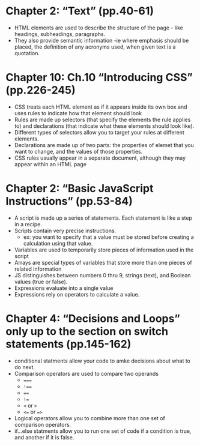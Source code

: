 # Chapter 2: “Text” (pp.40-61)
- HTML elements are used to describe the structure of the page - like headings, subheadings, paragraphs.
- They also provide semantic information -ie where emphasis should be placed, the definition of any acronyms used, when given text is a quotation.


# Chapter 10: Ch.10 “Introducing CSS” (pp.226-245)
- CSS treats each HTML element as if it appears inside its own box and uses rules to indicate how that element should look
- Rules are made up selectors (that specify the elements the rule applies to) and declarations (that indicate what these elements should look like).
- Different types of selectors allow you to target your rules at different elements.
- Declarations are made up of two parts: the properties of elemet that you want to change, and the values of those properties. 
- CSS rules usually appear in a separate document, although they may appear within an HTML page

# Chapter 2: “Basic JavaScript Instructions” (pp.53-84)
- A script is made up a series of statements. Each statement is like a step in a recipe.
- Scripts contain very precise instructions. 
  - ex: you want to specify that a value must be stored before creating a calculation using that value.
- Variables are used to temporarily store pieces of information used in the script
- Arrays are special types of variables that store more than one pieces of related information
- JS distinguishes between numbers 0 thru 9, strings (text), and Boolean values (true or false).
- Expressions evaluate into a single value
- Expressions rely on operators to calculate a value. 

# Chapter 4: “Decisions and Loops” only up to the section on switch statements (pp.145-162)
- conditional statments allow your code to amke decisions about what to do next. 
- Comparison operators are used to compare two operands
  - ```===```
  - ```!==```
  - ```==```
  - ```!=```
  - ```<``` or ```>```
  - ```<=``` or ```=>```
- Logical operators allow you to combine more than one set of comparison operators. 
- if...else statments allow you to run one set of code if a condition is true, and another if it is false.